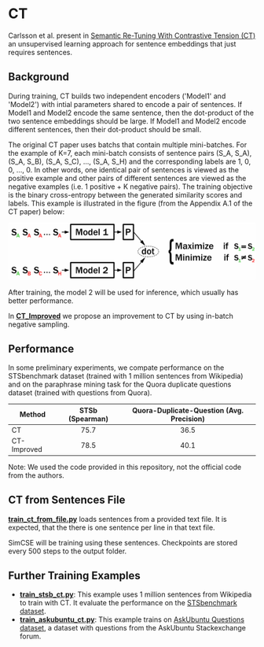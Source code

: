 # CT
Carlsson et al. present in [Semantic Re-Tuning With Contrastive Tension (CT)](https://openreview.net/pdf?id=Ov_sMNau-PF) an unsupervised learning approach for sentence embeddings that just requires sentences.

## Background
During training, CT builds two independent encoders ('Model1' and 'Model2') with intial parameters shared to encode a pair of sentences. If Model1 and Model2 encode the same sentence, then the dot-product of the two sentence embeddings should be large. If Model1 and Model2 encode different sentences, then their dot-product should be small.


The original CT paper uses batchs that contain multiple mini-batches. For the example of K=7,  each mini-batch consists of sentence pairs (S_A, S_A), (S_A, S_B), (S_A, S_C), ..., (S_A, S_H) and the corresponding labels are 1, 0, 0, ..., 0. In other words, one identical pair of sentences is viewed as the positive example and other pairs of different sentences are viewed as the negative examples (i.e. 1 positive + K negative pairs). The training objective is the binary cross-entropy between the generated similarity scores and labels. This example is illustrated in the figure (from the Appendix A.1 of the CT paper) below:

![CT working](https://raw.githubusercontent.com/UKPLab/sentence-transformers/master/docs/img/CT.jpg)

After training, the model 2 will be used for inference, which usually has better performance.

In **[CT_Improved](../CT_In-Batch_Negatives/README.md)** we propose an improvement to CT by using in-batch negative sampling.

## Performance
In some preliminary experiments, we compate performance on the STSbenchmark dataset (trained with 1 million sentences from Wikipedia) and on the paraphrase mining task for the Quora duplicate questions dataset (trained with questions from Quora).

| Method | STSb (Spearman) | Quora-Duplicate-Question (Avg. Precision) |
| --- | :---: | :---:
| CT | 75.7 | 36.5
| CT-Improved | 78.5 | 40.1

Note: We used the code provided in this repository, not the official code from the authors.

## CT from Sentences File

**[train_ct_from_file.py](train_ct_from_file.py)** loads sentences from a provided text file. It is expected, that the there is one sentence per line in that text file.

SimCSE will be training using these sentences. Checkpoints are stored every 500 steps to the output folder.



## Further Training Examples 

- **[train_stsb_ct.py](train_stsb_ct.py)**: This example uses 1 million sentences from Wikipedia to train with CT. It evaluate the performance on the  [STSbenchmark dataset](https://ixa2.si.ehu.eus/stswiki/index.php/STSbenchmark).
- **[train_askubuntu_ct.py](train_askubuntu_ct.py)**: This example trains on [AskUbuntu Questions dataset](https://github.com/taolei87/askubuntu), a dataset with questions from the AskUbuntu Stackexchange forum.
